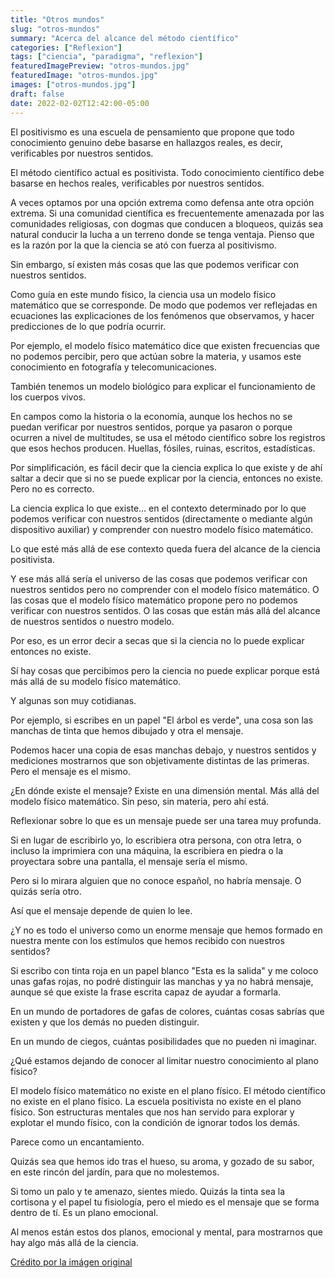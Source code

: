 ```yaml
---
title: "Otros mundos"
slug: "otros-mundos"
summary: "Acerca del alcance del método científico"
categories: ["Reflexion"]
tags: ["ciencia", "paradigma", "reflexion"]
featuredImagePreview: "otros-mundos.jpg"
featuredImage: "otros-mundos.jpg"
images: ["otros-mundos.jpg"]
draft: false
date: 2022-02-02T12:42:00-05:00
---
```


El positivismo es una escuela de pensamiento que propone que todo conocimiento genuino debe basarse en hallazgos reales, es decir, verificables por nuestros sentidos.

El método científico actual es positivista. Todo conocimiento científico debe basarse en hechos reales, verificables por nuestros sentidos.

A veces optamos por una opción extrema como defensa ante otra opción extrema. Si una comunidad científica es frecuentemente amenazada por las comunidades religiosas, con dogmas que conducen a bloqueos, quizás sea natural conducir la lucha a un terreno donde se tenga ventaja. Pienso que es la razón por la que la ciencia se ató con fuerza al positivismo.

Sin embargo, sí existen más cosas que las que podemos verificar con nuestros sentidos.

Como guía en este mundo físico, la ciencia usa un modelo físico matemático que se corresponde. De modo que podemos ver reflejadas en ecuaciones las explicaciones de los fenómenos que observamos, y hacer predicciones de lo que podría ocurrir.

Por ejemplo, el modelo físico matemático dice que existen frecuencias que no podemos percibir, pero que actúan sobre la materia, y usamos este conocimiento en fotografía y telecomunicaciones.

También tenemos un modelo biológico para explicar el funcionamiento de los cuerpos vivos.

En campos como la historia o la economía, aunque los hechos no se puedan verificar por nuestros sentidos, porque ya pasaron o porque ocurren a nivel de multitudes, se usa el método científico sobre los registros que esos hechos producen. Huellas, fósiles, ruinas, escritos, estadísticas.

Por simplificación, es fácil decir que la ciencia explica lo que existe y de ahí saltar a decir que si no se puede explicar por la ciencia, entonces no existe. Pero no es correcto.

La ciencia explica lo que existe... en el contexto determinado por lo que podemos verificar con nuestros sentidos (directamente o mediante algún dispositivo auxiliar) y comprender con nuestro modelo físico matemático.

Lo que esté más allá de ese contexto queda fuera del alcance de la ciencia positivista.

Y ese más allá sería el universo de las cosas que podemos verificar con nuestros sentidos pero no comprender con el modelo físico matemático. O las cosas que el modelo físico matemático propone pero no podemos verificar con nuestros sentidos. O las cosas que están más allá del alcance de nuestros sentidos o nuestro modelo.

Por eso, es un error decir a secas que si la ciencia no lo puede explicar entonces no existe.

Sí hay cosas que percibimos pero la ciencia no puede explicar porque está más allá de su modelo físico matemático.

Y algunas son muy cotidianas.

Por ejemplo, si escribes en un papel "El árbol es verde", una cosa son las manchas de tinta que hemos dibujado y otra el mensaje.

Podemos hacer una copia de esas manchas debajo, y nuestros sentidos y mediciones mostrarnos que son objetivamente distintas de las primeras. Pero el mensaje es el mismo. 

¿En dónde existe el mensaje? Existe en una dimensión mental. Más allá del modelo físico matemático. Sin peso, sin materia, pero ahí está.

Reflexionar sobre lo que es un mensaje puede ser una tarea muy profunda.

Si en lugar de escribirlo yo, lo escribiera otra persona, con otra letra, o incluso la imprimiera con una máquina, la escribiera en piedra o la proyectara sobre una pantalla, el mensaje sería el mismo.

Pero si lo mirara alguien que no conoce español, no habría mensaje. O quizás sería otro.

Así que el mensaje depende de quien lo lee.

¿Y no es todo el universo como un enorme mensaje que hemos formado en nuestra mente con los estímulos que hemos recibido con nuestros sentidos?

Si escribo con tinta roja en un papel blanco "Esta es la salida" y me coloco unas gafas rojas, no podré distinguir las manchas y ya no habrá mensaje, aunque sé que existe la frase escrita capaz de ayudar a formarla.

En un mundo de portadores de gafas de colores, cuántas cosas sabrías que existen y que los demás no pueden distinguir.

En un mundo de ciegos, cuántas posibilidades que no pueden ni imaginar.

¿Qué estamos dejando de conocer al limitar nuestro conocimiento al plano físico?

El modelo físico matemático no existe en el plano físico. El método científico no existe en el plano físico. La escuela positivista no existe en el plano físico. Son estructuras mentales que nos han servido para explorar y explotar el mundo físico, con la condición de ignorar todos los demás.

Parece como un encantamiento.

Quizás sea que hemos ido tras el hueso, su aroma, y gozado de su sabor, en este rincón del jardín, para que no molestemos.

Si tomo un palo y te amenazo, sientes miedo. Quizás la tinta sea la cortisona y el papel tu fisiología, pero el miedo es el mensaje que se forma dentro de tí. Es un plano emocional.

Al menos están estos dos planos, emocional y mental, para mostrarnos que hay algo más allá de la ciencia.

[Crédito por la imágen original](https://w0.peakpx.com/wallpaper/315/508/HD-wallpaper-astronaut-sherif-cloud-mirror-nice-reflection-thumbnail.jpg)
